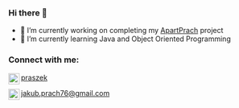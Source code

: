 ### Hi there 👋


- 🔭 I’m currently working on completing my [ApartPrach](https://github.com/jakubprach/ApartPrach) project
- 🌱 I’m currently learning Java and Object Oriented Programming


### Connect with me:
<img align="left" alt="jakubprach | Instagram" width="22px" src="https://img-premium.flaticon.com/png/512/2111/2111463.png?token=exp=1621264716~hmac=eea15d68daec2bc7b18b548f1c7b3fd2"/>[praszek](https://www.instagram.com/praszek/)

<img align="left" alt="jakubprach | E-mail" width="22px" src="https://img-premium.flaticon.com/png/512/732/732200.png?token=exp=1621264978~hmac=4d6bb24ef36da126caaf69c2c5e3b2c7"/>jakub.prach76@gmail.com


